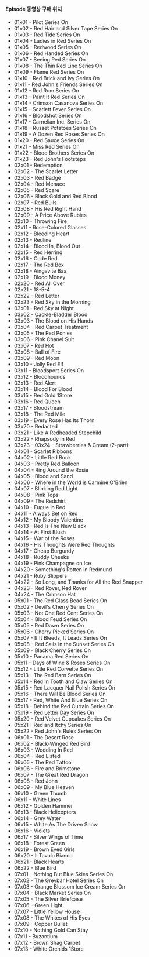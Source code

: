 #### Episode	동영상 구매 위치

*	01x01 - Pilot	Series On
*	01x02 - Red Hair and Silver Tape	Series On
*	01x03 - Red Tide	Series On
*	01x04 - Ladies in Red	Series On
*	01x05 - Redwood	Series On
*	01x06 - Red Handed	Series On
*	01x07 - Seeing Red	Series On
*	01x08 - The Thin Red Line	Series On
*	01x09 - Flame Red	Series On
*	01x10 - Red Brick and Ivy	Series On
*	01x11 - Red John's Friends	Series On
*	01x12 - Red Rum	Series On
*	01x13 - Paint It Red	Series On
*	01x14 - Crimson Casanova	Series On
*	01x15 - Scarlett Fever	Series On
*	01x16 - Bloodshot	Series On
*	01x17 - Carnelian Inc.	Series On
*	01x18 - Russet Potatoes	Series On
*	01x19 - A Dozen Red Roses	Series On
*	01x20 - Red Sauce	Series On
*	01x21 - Miss Red	Series On
*	01x22 - Blood Brothers	Series On
*	01x23 - Red John's Footsteps
*	02x01 - Redemption
*	02x02 - The Scarlet Letter
*	02x03 - Red Badge
*	02x04 - Red Menace
*	02x05 - Red Scare
*	02x06 - Black Gold and Red Blood
*	02x07 - Red Bulls
*	02x08 - His Red Right Hand
*	02x09 - A Price Above Rubies
*	02x10 - Throwing Fire
*	02x11 - Rose-Colored Glasses
*	02x12 - Bleeding Heart
*	02x13 - Redline
*	02x14 - Blood In, Blood Out
*	02x15 - Red Herring
*	02x16 - Code Red
*	02x17 - The Red Box
*	02x18 - Aingavite Baa
*	02x19 - Blood Money
*	02x20 - Red All Over
*	02x21 - 18-5-4
*	02x22 - Red Letter
*	02x23 - Red Sky in the Morning
*	03x01 - Red Sky at Night
*	03x02 - Cackle-Bladder Blood
*	03x03 - The Blood on His Hands
*	03x04 - Red Carpet Treatment
*	03x05 - The Red Ponies
*	03x06 - Pink Chanel Suit
*	03x07 - Red Hot
*	03x08 - Ball of Fire
*	03x09 - Red Moon
*	03x10 - Jolly Red Elf
*	03x11 - Bloodsport	Series On
*	03x12 - Bloodhounds
*	03x13 - Red Alert
*	03x14 - Blood For Blood
*	03x15 - Red Gold	1Store
*	03x16 - Red Queen
*	03x17 - Bloodstream
*	03x18 - The Red Mile
*	03x19 - Every Rose Has Its Thorn
*	03x20 - Redacted
*	03x21 - Like A Redheaded Stepchild
*	03x22 - Rhapsody in Red
*	03x23 - 03x24 - Strawberries & Cream (2-part)
*	04x01 - Scarlet Ribbons
*	04x02 - Little Red Book
*	04x03 - Pretty Red Balloon
*	04x04 - Ring Around the Rosie
*	04x05 - Blood and Sand
*	04x06 - Where in the World is Carmine O'Brien
*	04x07 - Blinking Red Light
*	04x08 - Pink Tops
*	04x09 - The Redshirt
*	04x10 - Fugue in Red
*	04x11 - Always Bet on Red
*	04x12 - My Bloody Valentine
*	04x13 - Red Is The New Black
*	04x14 - At First Blush
*	04x15 - War of the Roses
*	04x16 - His Thoughts Were Red Thoughts
*	04x17 - Cheap Burgundy
*	04x18 - Ruddy Cheeks
*	04x19 - Pink Champagne on Ice
*	04x20 - Something's Rotten in Redmund
*	04x21 - Ruby Slippers
*	04x22 - So Long, and Thanks for All the Red Snapper
*	04x23 - Red Rover, Red Rover
*	04x24 - The Crimson Hat
*	05x01 - The Red Glass Bead	Series On
*	05x02 - Devil's Cherry	Series On
*	05x03 - Not One Red Cent	Series On
*	05x04 - Blood Feud	Series On
*	05x05 - Red Dawn	Series On
*	05x06 - Cherry Picked	Series On
*	05x07 - If It Bleeds, It Leads	Series On
*	05x08 - Red Sails in the Sunset	Series On
*	05x09 - Black Cherry	Series On
*	05x10 - Panama Red	Series On
*	05x11 - Days of Wine & Roses	Series On
*	05x12 - Little Red Corvette	Series On
*	05x13 - The Red Barn	Series On
*	05x14 - Red in Tooth and Claw	Series On
*	05x15 - Red Lacquer Nail Polish	Series On
*	05x16 - There Will Be Blood	Series On
*	05x17 - Red, White And Blue	Series On
*	05x18 - Behind the Red Curtain	Series On
*	05x19 - Red Letter Day	Series On
*	05x20 - Red Velvet Cupcakes	Series On
*	05x21 - Red and Itchy	Series On
*	05x22 - Red John's Rules	Series On
*	06x01 - The Desert Rose
*	06x02 - Black-Winged Red Bird
*	06x03 - Wedding In Red
*	06x04 - Red Listed
*	06x05 - The Red Tattoo
*	06x06 - Fire and Brimstone
*	06x07 - The Great Red Dragon
*	06x08 - Red John
*	06x09 - My Blue Heaven
*	06x10 - Green Thumb
*	06x11 - White Lines
*	06x12 - Golden Hammer
*	06x13 - Black Helicopters
*	06x14 - Grey Water
*	06x15 - White As The Driven Snow
*	06x16 - Violets
*	06x17 - Silver Wings of Time
*	06x18 - Forest Green
*	06x19 - Brown Eyed Girls
*	06x20 - Il Tavolo Bianco
*	06x21 - Black Hearts
*	06x22 - Blue Bird
*	07x01 - Nothing But Blue Skies	Series On
*	07x02 - The Greybar Hotel	Series On
*	07x03 - Orange Blossom Ice Cream	Series On
*	07x04 - Black Market	Series On
*	07x05 - The Silver Briefcase
*	07x06 - Green Light
*	07x07 - Little Yellow House
*	07x08 - The Whites of His Eyes
*	07x09 - Copper Bullet
*	07x10 - Nothing Gold Can Stay
*	07x11 - Byzantium
*	07x12 - Brown Shag Carpet
*	07x13 - White Orchids	1Store
